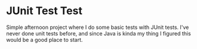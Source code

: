 # JUnit Test Test

Simple afternoon project where I do some basic tests with JUnit tests. I've never done unit tests before, and since Java is kinda my thing I figured this would be a good place to start. 
